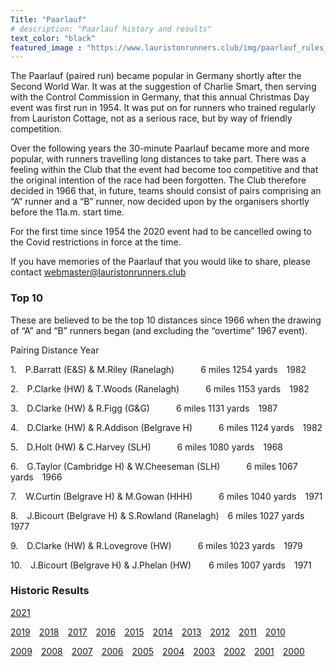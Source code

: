 ```yaml
---
Title: "Paarlauf"
# description: "Paarlauf history and results"
text_color: "black"
featured_image : "https://www.lauristonrunners.club/img/paarlauf_rules_crop.jpg"
---
```


The Paarlauf (paired run) became popular in Germany shortly after the Second World War.  It was at the suggestion of Charlie Smart, then serving with the Control Commission in Germany, that this annual Christmas Day event was first run in 1954.  It was put on for runners who trained regularly from Lauriston Cottage, not as a serious race, but by way of friendly competition.

Over the following years the 30-minute Paarlauf became more and more popular, with runners travelling long distances to take part.  There was a feeling within the Club that the event had become too competitive and that the original intention of the race had been forgotten.  The Club therefore decided in 1966 that, in future, teams should consist of pairs comprising an “A” runner and a “B” runner, now decided upon by the organisers shortly before the 11a.m. start time.

For the first time since 1954 the 2020 event had to be cancelled owing to the Covid restrictions in force at the time.

If you have memories of the Paarlauf that you would like to share, please contact webmaster@lauristonrunners.club

### Top 10

These are believed to be the top 10 distances since 1966 when the drawing of “A” and “B” runners began (and excluding the “overtime” 1967 event).

Pairing                                           Distance              Year

1.&emsp;P.Barratt (E&S) & M.Riley (Ranelagh)&emsp;&emsp;&emsp;6 miles 1254 yards&emsp;1982

2.&emsp;P.Clarke (HW) & T.Woods (Ranelagh)&emsp;&emsp;&emsp;6 miles 1153 yards&emsp;1982

3.&emsp;D.Clarke (HW) & R.Figg (G&G)&emsp;&emsp;&emsp;6 miles 1131 yards&emsp;1987

4.&emsp;D.Clarke (HW) & R.Addison (Belgrave H)&emsp;&emsp;&emsp;6 miles 1124 yards&emsp;1982

5.&emsp;D.Holt (HW) & C.Harvey (SLH)&emsp;&emsp;&emsp;6 miles 1080 yards&emsp;1968

6.&emsp;G.Taylor (Cambridge H) & W.Cheeseman (SLH)&emsp;&emsp;&emsp;6 miles 1067 yards&emsp;1966

7.&emsp;W.Curtin (Belgrave H) & M.Gowan (HHH)&emsp;&emsp;&emsp;6 miles 1040 yards&emsp;1971

8.&emsp;J.Bicourt (Belgrave H) & S.Rowland (Ranelagh)&emsp;6 miles 1027 yards&emsp;1977

9.&emsp;D.Clarke (HW) & R.Lovegrove (HW)&emsp;&emsp;&emsp;6 miles 1023 yards&emsp;1979

10.&emsp;J.Bicourt (Belgrave H) & J.Phelan (HW)&emsp;&emsp;6 miles 1007 yards&emsp;1971

### Historic Results

[2021](https://www.lauristonrunners.club/img/paarlauf/LRC-2021.jpeg)&emsp;  

[2019](https://www.lauristonrunners.club/img/paarlauf/LRC-2019.jpeg)&emsp;[2018](https://www.lauristonrunners.club/img/paarlauf/LRC-2018.jpeg)&emsp;[2017](https://www.lauristonrunners.club/img/paarlauf/LRC-2017.jpeg)&emsp;[2016](https://www.lauristonrunners.club/img/paarlauf/LRC-2016.jpeg)&emsp;[2015](https://www.lauristonrunners.club/img/paarlauf/LRC-2015.jpeg)&emsp;[2014](https://www.lauristonrunners.club/img/paarlauf/LRC-2014.jpeg)&emsp;[2013](https://www.lauristonrunners.club/img/paarlauf/LRC-2013.jpeg)&emsp;[2012](https://www.lauristonrunners.club/img/paarlauf/LRC-2012.jpeg)&emsp;[2011](https://www.lauristonrunners.club/img/paarlauf/LRC-2011.jpeg)&emsp;[2010](https://www.lauristonrunners.club/img/paarlauf/LRC-2010.jpeg)  

[2009](https://www.lauristonrunners.club/img/paarlauf/LRC-2009.jpeg)&emsp;[2008](https://www.lauristonrunners.club/img/paarlauf/LRC-2008.jpeg)&emsp;[2007](https://www.lauristonrunners.club/img/paarlauf/LRC-2007.jpeg)&emsp;[2006](https://www.lauristonrunners.club/img/paarlauf/LRC-2006.jpeg)&emsp;[2005](https://www.lauristonrunners.club/img/paarlauf/LRC-2005.jpeg)&emsp;[2004](https://www.lauristonrunners.club/img/paarlauf/LRC-2004.jpeg)&emsp;[2003](https://www.lauristonrunners.club/img/paarlauf/LRC-2003.jpeg)&emsp;[2002](https://www.lauristonrunners.club/img/paarlauf/LRC-2002.jpeg)&emsp;[2001](https://www.lauristonrunners.club/img/paarlauf/LRC-2001.jpeg)&emsp;[2000](https://www.lauristonrunners.club/img/paarlauf/LRC-2000.jpeg)
